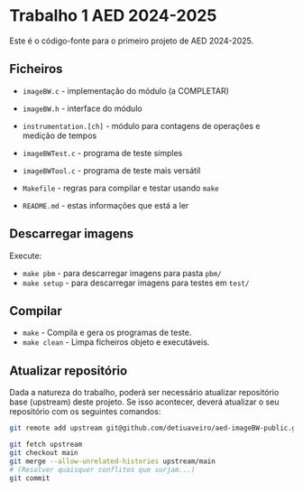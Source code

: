 # Trabalho 1 AED 2024-2025

Este é o código-fonte para o primeiro projeto de AED 2024-2025.

## Ficheiros

- `imageBW.c` - implementação do módulo (a COMPLETAR)
- `imageBW.h` - interface do módulo
- `instrumentation.[ch]` - módulo para contagens de operações e medição de tempos
- `imageBWTest.c` - programa de teste simples
- `imageBWTool.c` - programa de teste mais versátil
- `Makefile` - regras para compilar e testar usando `make`

- `README.md` - estas informações que está a ler

## Descarregar imagens

Execute:

- `make pbm` - para descarregar imagens para pasta `pbm/`
- `make setup` - para descarregar imagens para testes em `test/`

## Compilar

- `make` - Compila e gera os programas de teste.
- `make clean` - Limpa ficheiros objeto e executáveis.

## Atualizar repositório


Dada a natureza do trabalho, poderá ser necessário
atualizar repositório base (upstream) deste projeto.
Se isso acontecer, deverá atualizar o seu repositório com os seguintes comandos:

```bash
git remote add upstream git@github.com/detiuaveiro/aed-imageBW-public.git

git fetch upstream
git checkout main
git merge --allow-unrelated-histories upstream/main
# (Resolver quaisquer conflitos que surjam...)
git commit
```

